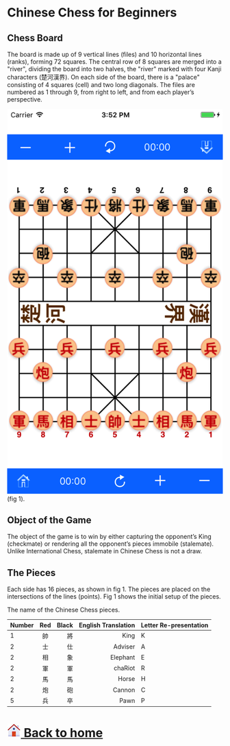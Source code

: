 # Chinese Chess for Beginners

Chess Board
------
The board is made up of 9 vertical lines (files) and 10 horizontal lines (ranks), forming 72 squares. The central row of 8 squares are merged into a "river", dividing the board into two halves, the "river" marked with four Kanji characters (楚河漢界). On each side of the board, there is a "palace" consisting of 4 squares (cell) and two long diagonals. The files are numbered as 1 through 9, from right to left, and from each player’s perspective.

![chess board](images/blackchess.png) <br>
(fig 1).

Object of the Game
------
The object of the game is to win by either capturing the opponent’s King (checkmate) or rendering all the opponent’s pieces immobile (stalemate). Unlike International Chess, stalemate in Chinese Chess is not a draw.

The Pieces
------
Each side has 16 pieces, as shown in fig 1. The pieces are placed on the intersections of the lines (points). Fig 1 shows the initial setup of the pieces.

The name of the Chinese Chess pieces.

| Number  | Red  | Black | English Translation |Letter Re-presentation|
| ------- |:-------------:| -----:|--------:|---|
| 1       | 帥   | 將  | King     | K |
| 2       | 士   | 仕  | Adviser  | A |
| 2       | 相   | 象  | Elephant | E |
| 2       | 軍   | 軍  | chaRiot  | R |
| 2       | 馬   | 馬  | Horse    | H |
| 2       | 炮   | 砲  | Cannon   | C |
| 5       | 兵   | 卒  | Pawn     | P |

# [![appstore](images/home-icon.jpg) Back to home](README.md)

